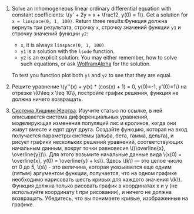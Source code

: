 1. Solve an inhomogeneous linear ordinary differential equation with constant coefficients: \\(y' + 2y = x + \\frac12, y(0) = 1\\). Get a solution for `x = linspace(0, 1, 100)`.
   Return three results:Функция должна вернуть три результата, строчку `x`, строчку значений функции `y1` и строчку значений функции `y2`:
    * `x`, it is always `linspace(0, 1, 100)`.
    * `y1` is a solution with the `lsode` function.
    * `y2` is an explicit solution. You may either remember, how to solve such equations, or ask [WolframAlpha](wolframalpha.com) for the solution.

    To test you function plot both `y1` and `y2` to see that they are equal.
1. Решите уравнение \\(y''(x) + y(x) * (cos(x) + 1) = 0, y(0)=-1, y'(0)=1\\) на отрезке \\(0\leq x \\leq 10\\), постройте график решения, функция не должна ничего возвращать.
1. [Система Хищник-Жертва](http://goo.gl/sIsk5u).
Изучите статью по ссылке, в ней описывается система дифференциальных уравнений, моделирующая изменения популяций лис и кроликов, когда они живут вместе и едят друг друга. Создайте функцию, которая на вход получается параметры системы (альфа, бета, гамма, дельта), и рисует графики нескольких решений уравнений, соответствующих начальным данным, вокруг точки равновесия \\((\\overline{x}, \\overline{y})\\). Для этого возьмите начальные данные вида \\(x(0) = \\overline{x}, y(0) = \\overline{y} + ks\\). Здесь \\(k\\) — это целое число от 0 до 5, \\(s\\) - это величина, которая указывается еще одним (пятым) аргументом функции, получается, что на одном графике необходимо нарисовать шесть кривых для каждого значения \\(k\\). Функция должна только рисовать график в координатах x и y (не используйте координату t при рисовании), и ничего не должна возвращать. Убедитесь, что вы понимаете кривые, изображенные на графике.
